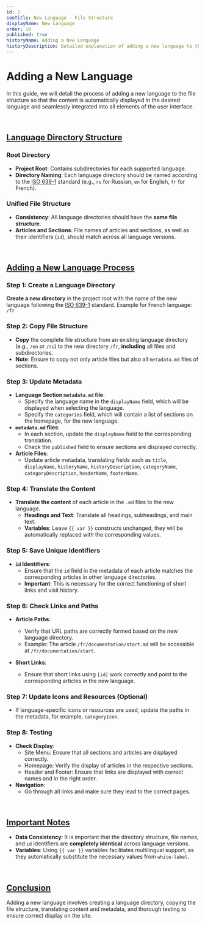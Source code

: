 ```yaml
---
id: 2
seoTitle: New Language - File Structure
displayName: New Language
order: 10
published: true
historyName: Adding a New Language
historyDescription: Detailed explanation of adding a new language to the site, maintaining the structure, and correctly translating the content.
---
```


# Adding a New Language

In this guide, we will detail the process of adding a new language to the file structure so that the content is automatically displayed in the desired language and seamlessly integrated into all elements of the user interface.

<br/>

## [Language Directory Structure](structure)

### Root Directory

- **Project Root**: Contains subdirectories for each supported language.
- **Directory Naming**: Each language directory should be named according to the [ISO 639-1](https://en.wikipedia.org/wiki/List_of_ISO_639-1_codes) standard (e.g., `ru` for Russian, `en` for English, `fr` for French).

### Unified File Structure

- **Consistency**: All language directories should have the **same file structure**.
- **Articles and Sections**: File names of articles and sections, as well as their identifiers (`id`), should match across all language versions.

<br/>

## [Adding a New Language Process](process)

### Step 1: Create a Language Directory

**Create a new directory** in the project root with the name of the new language following the [ISO 639-1](https://en.wikipedia.org/wiki/List_of_ISO_639-1_codes) standard.
Example for French language: `/fr`

### Step 2: Copy File Structure

- **Copy** the complete file structure from an existing language directory (e.g., `/en` or `/ru`) to the new directory `/fr`, **including** all files and subdirectories.
- **Note**: Ensure to copy not only article files but also all `metadata.md` files of sections.

### Step 3: Update Metadata

- **Language Section `metadata.md` file**:
  - Specify the language name in the `displayName` field, which will be displayed when selecting the language.
  - Specify the `categories` field, which will contain a list of sections on the homepage, for the new language.
- **`metadata.md` files**:
  - In each section, update the `displayName` field to the corresponding translation.
  - Check the `published` field to ensure sections are displayed correctly.
- **Article Files**:
  - Update article metadata, translating fields such as `title`, `displayName`, `historyName`, `historyDescription`, `categoryName`, `categoryDescription`, `headerName`, `footerName`.

### Step 4: Translate the Content

- **Translate the content** of each article in the `.md` files to the new language.
  - **Headings and Text**: Translate all headings, subheadings, and main text.
  - **Variables**: Leave `{{ var }}` constructs unchanged, they will be automatically replaced with the corresponding values.

### Step 5: Save Unique Identifiers

- **`id` Identifiers**:
  - Ensure that the `id` field in the metadata of each article matches the corresponding articles in other language directories.
  - **Important**: This is necessary for the correct functioning of short links and visit history.

### Step 6: Check Links and Paths

- **Article Paths**:

  - Verify that URL paths are correctly formed based on the new language directory.
  - Example: The article `/fr/documentation/start.md` will be accessible at `/fr/documentation/start`.

- **Short Links**:
  - Ensure that short links using `[id]` work correctly and point to the corresponding articles in the new language.

### Step 7: Update Icons and Resources (Optional)

- If language-specific icons or resources are used, update the paths in the metadata, for example, `categoryIcon`.

### Step 8: Testing

- **Check Display**:
  - Site Menu: Ensure that all sections and articles are displayed correctly.
  - Homepage: Verify the display of articles in the respective sections.
  - Header and Footer: Ensure that links are displayed with correct names and in the right order.
- **Navigation**:
  - Go through all links and make sure they lead to the correct pages.

<br/>

## [Important Notes](notes)

- **Data Consistency**: It is important that the directory structure, file names, and `id` identifiers are **completely identical** across language versions.
- **Variables**: Using `{{ var }}` variables facilitates multilingual support, as they automatically substitute the necessary values from `white-label`.

<br/>

## [Conclusion](conclusion)

Adding a new language involves creating a language directory, copying the file structure, translating content and metadata, and thorough testing to ensure correct display on the site.
